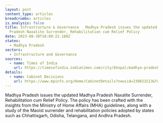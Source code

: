```yaml
---
layout: post
content_type: articles
breadcrumbs: articles
is_analysis: false
title: Infrastructure & Governance   Madhya Pradesh issues the updated Madhya
  Pradesh Naxalite Surrender, Rehabilitation cum Relief Policy
date: 2023-08-30T18:09:22.188Z
states:
  - Madhya Pradesh
sectors:
  - Infrastructure and Governance
sources:
  - name: Times of India
    url: https://timesofindia.indiatimes.com/city/bhopal/madhya-pradesh-unveils-renewed-maoist-surrender-and-rehabilitation-policy/articleshow/103063582.cms
details:
  - name: Cabinet Decisions
    url: https://www.mpinfo.org/Home/CabinetDetails?newsid=230822S13&fontname=FontEnglish&LocID=32&pubdate=08/22/2023
---
```

Madhya Pradesh issues the updated Madhya Pradesh Naxalite Surrender, Rehabilitation cum Relief Policy. The policy has been crafted with the insights from the Ministry of Home Affairs (MHA) guidelines, along with a study of the Maoist surrender and rehabilitation policies adopted by states such as Chhattisgarh, Odisha, Telangana, and Andhra Pradesh.